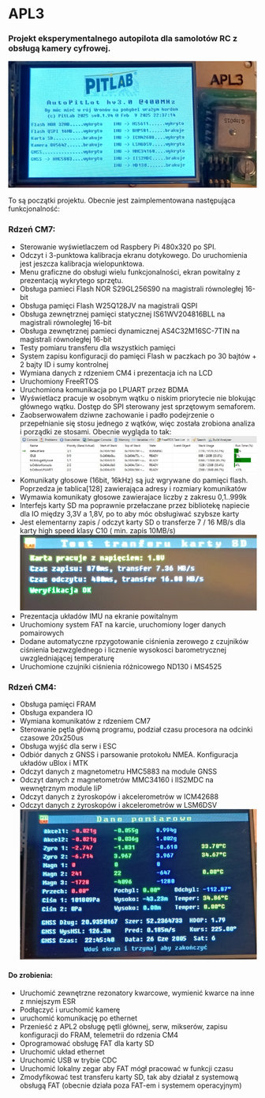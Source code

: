 # APL3
### Projekt eksperymentalnego autopilota dla samolotów RC z obsługą kamery cyfrowej.
![APL3](obrazki/ekran_startowy.jpg)

To są początki projektu. Obecnie jest zaimplementowana następująca funkcjonalność:
### Rdzeń CM7:
- Sterowanie wyświetlaczem od Raspbery Pi 480x320 po SPI.
- Odczyt i 3-punktowa kalibracja ekranu dotykowego. Do uruchomienia jest jeszcza kalibracja wielopunktowa.
- Menu graficzne do obsługi wielu funkcjonalności, ekran powitalny z prezentacją wykrytego sprzętu.
- Obsługa pamieci Flash NOR S29GL256S90 na magistrali równoległej 16-bit
- Obsługa pamięci Flash W25Q128JV na magistrali QSPI
- Obsługa zewnętrznej pamięci statycznej IS61WV204816BLL na magistrali równoległej 16-bit
- Obsługa zewnętrznej pamieci dynamicznej AS4C32M16SC-7TIN na magistrali równoległej 16-bit
- Testy pomiaru transferu dla wszystkich pamięci
- System zapisu konfiguracji do pamięci Flash w paczkach po 30 bajtów + 2 bajty ID i sumy kontrolnej
- Wymiana danych z rdzeniem CM4 i prezentacja ich na LCD
- Uruchomiony FreeRTOS
- Uruchomiona komunikacja po LPUART przez BDMA
- Wyświetlacz pracuje w osobnym wątku o niskim priorytecie nie blokując głównego wątku. Dostęp do SPI sterowany jest sprzętowym semaforem.
- Zaobserwowałem dziwne zachowanie i padło podejrzenie o przepełnianie się stosu jednego z wątków, więc została zrobiona  analiza i porządki ze stosami. Obecnie wygląda to tak:
![Procesy](obrazki/procesy.jpg)
- Komunikaty głosowe (16bit, 16kHz) są już wgrywane do pamięci flash. Poprzedza je tablica[128] zawierająca adresy i rozmiary komunikatów
- Wymawia komunikaty głosowe zawierajace liczby z zakresu 0,1..999k 
- Interfejs karty SD ma poprawnie przełaczane przez bibliotekę napiecie dla IO między 3,3V a 1,8V, po to aby móc obsługiwać szybsze karty
- Jest elementarny zapis / odczyt karty SD o transferze 7 / 16 MB/s dla karty high speed klasy C10 ( min. zapis 10MB/s)
![Transfer](obrazki/transfer_karty_SD.jpg)
- Prezentacja układów IMU na ekranie powitalnym
- Uruchomiony system FAT na karcie, uruchomiony loger danych pomairowych
- Dodane automatyczne rpzygotowanie ciśnienia zerowego z czujników ciśnienia bezwzglednego i licznenie wysokosci barometrycznej uwzgledniającej temperaturę
- Uruchomione czujniki ciśnienia różnicowego ND130 i MS4525

### Rdzeń CM4:
- Obsługa pamięci FRAM
- Obsługa expandera IO
- Wymiana komunikatów z rdzeniem CM7
- Sterowanie pętla główną programu, podział czasu procesora na odcinki czasowe 20x250us
- Obsługa wyjść dla serw i ESC
- Odbiór danych z GNSS i parsowanie protokołu NMEA. Konfiguracja układów uBlox i MTK
- Odczyt danych z magnetometru HMC5883 na module GNSS
- Odczyt danych z magnetometrów MMC34160 i IIS2MDC na wewnętrznym module IiP
- Odczyt danych z żyroskopów i akcelerometrów w ICM42688
- Odczyt danych z żyroskopów i akcelerometrów w LSM6DSV
![Magnetometry](obrazki/pomiary.jpg) 

#### Do zrobienia:
 - Uruchomić zewnętrzne rezonatory kwarcowe, wymienić kwarce na inne z mniejszym ESR
 - Podłączyć i uruchomić kamerę
 - uruchomić komunikację po ethernet
 - Przenieść z APL2 obsługę pętli głównej, serw, mikserów, zapisu konfiguracji do FRAM, telemetrii do rdzenia CM4
 - Oprogramować obsługę FAT dla karty SD
 - Uruchomić układ ethernet
 - Uruchomić USB w trybie CDC
 - Uruchomić lokalny zegar aby FAT mógł pracować w funkcji czasu
 - Zmodyfikować test transferu karty SD, tak aby działał z systemową obsługą FAT (obecnie działa poza FAT-em i systemem operacyjnym)
 
 
 

  
    		
  		

